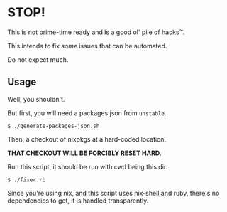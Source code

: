 # STOP!

This is not prime-time ready and is a good ol' pile of hacks™.

This intends to fix *some* issues that can be automated.

Do not expect much.

## Usage

Well, you shouldn't.

But first, you will need a packages.json from `unstable`.

```
$ ./generate-packages-json.sh
```

Then, a checkout of nixpkgs at a hard-coded location.

**THAT CHECKOUT WILL BE FORCIBLY RESET HARD**.

Run this script, it should be run with cwd being this dir.

```
$ ./fixer.rb
```

Since you're using nix, and this script uses nix-shell and ruby, there's no
dependencies to get, it is handled transparently.

